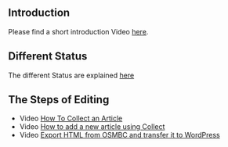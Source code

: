 ## Introduction

Please find a short introduction Video [here](https://cloud.githubusercontent.com/assets/4470913/11055606/d58fba3c-879e-11e5-8625-386b8d89df77.gif).

## Different Status

The different Status are explained [here](https://wiki.openstreetmap.org/w/images/3/33/Blogstatus.pdf)

## The Steps of Editing

* Video [How To Collect an Article](https://cloud.githubusercontent.com/assets/4470913/11055643/271dc4de-879f-11e5-93e5-24d37db4efb7.gif)
* Video [How to add a new article using Collect](https://cloud.githubusercontent.com/assets/4470913/11055643/271dc4de-879f-11e5-93e5-24d37db4efb7.gif)
* Video [Export HTML from OSMBC and transfer it to WordPress](https://cloud.githubusercontent.com/assets/4470913/11125789/cbb107f6-8991-11e5-93e6-e8a03d8fa8ab.gif)


